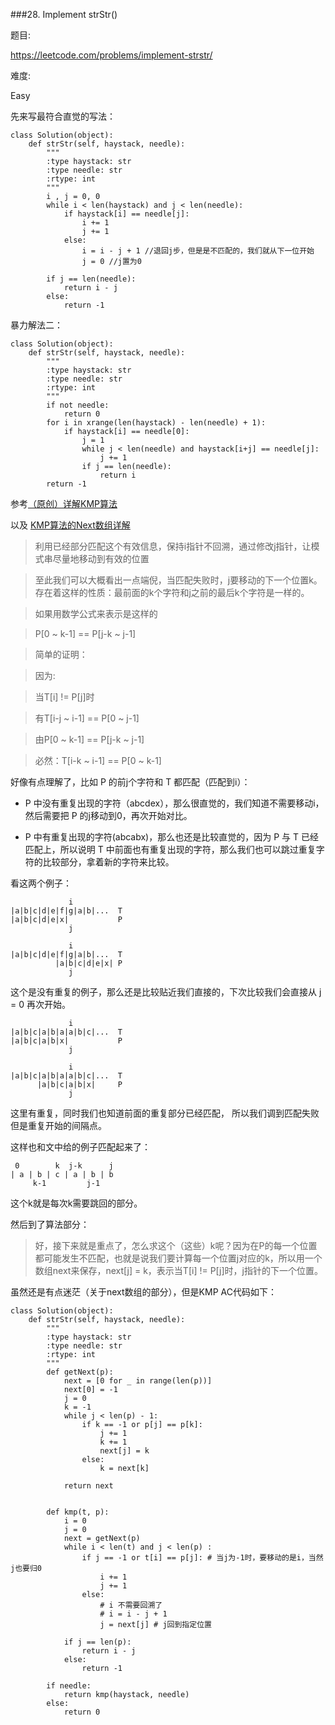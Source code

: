 ###28. Implement strStr()

题目:

<https://leetcode.com/problems/implement-strstr/>


难度:

Easy


先来写最符合直觉的写法：

```
class Solution(object):
    def strStr(self, haystack, needle):
        """
        :type haystack: str
        :type needle: str
        :rtype: int
        """
        i , j = 0, 0
        while i < len(haystack) and j < len(needle):
            if haystack[i] == needle[j]:
                i += 1
                j += 1
            else:
                i = i - j + 1 //退回j步，但是是不匹配的，我们就从下一位开始
                j = 0 //j置为0

        if j == len(needle):
            return i - j
        else:
            return -1
```


暴力解法二：

```
class Solution(object):
    def strStr(self, haystack, needle):
        """
        :type haystack: str
        :type needle: str
        :rtype: int
        """
        if not needle:
            return 0
        for i in xrange(len(haystack) - len(needle) + 1):
            if haystack[i] == needle[0]:
                j = 1
                while j < len(needle) and haystack[i+j] == needle[j]:
                    j += 1
                if j == len(needle):
                    return i
        return -1
```




参考[（原创）详解KMP算法](http://www.cnblogs.com/yjiyjige/p/3263858.html)

以及 [KMP算法的Next数组详解](http://www.cnblogs.com/tangzhengyue/p/4315393.html)

> 利用已经部分匹配这个有效信息，保持i指针不回溯，通过修改j指针，让模式串尽量地移动到有效的位置


> 至此我们可以大概看出一点端倪，当匹配失败时，j要移动的下一个位置k。存在着这样的性质：最前面的k个字符和j之前的最后k个字符是一样的。

> 如果用数学公式来表示是这样的

> P[0 ~ k-1] == P[j-k ~ j-1]


> 简单的证明：

> 因为:

> 当T[i] != P[j]时

> 有T[i-j ~ i-1] == P[0 ~ j-1]

> 由P[0 ~ k-1] == P[j-k ~ j-1]

> 必然：T[i-k ~ i-1] == P[0 ~ k-1]

好像有点理解了，比如 P 的前j个字符和 T 都匹配（匹配到i）：

-  P 中没有重复出现的字符（abcdex），那么很直觉的，我们知道不需要移动i，然后需要把 P 的j移动到0，再次开始对比。

- P 中有重复出现的字符(abcabx)，那么也还是比较直觉的，因为 P 与 T 已经匹配上，所以说明 T 中前面也有重复出现的字符，那么我们也可以跳过重复字符的比较部分，拿着新的字符来比较。

看这两个例子：


```
			 i		
|a|b|c|d|e|f|g|a|b|...  T
|a|b|c|d|e|x|           P
			 j
			 
			 i		
|a|b|c|d|e|f|g|a|b|...  T
          |a|b|c|d|e|x| P
			 j
```


这个是没有重复的例子，那么还是比较贴近我们直接的，下次比较我们会直接从 j = 0 再次开始。


```
			 i		
|a|b|c|a|b|a|a|b|c|...  T
|a|b|c|a|b|x|           P
			 j
			 
			 i		
|a|b|c|a|b|a|a|b|c|...  T
      |a|b|c|a|b|x|     P
			 j
```


这里有重复，同时我们也知道前面的重复部分已经匹配， 所以我们调到匹配失败但是重复开始的间隔点。

这样也和文中给的例子匹配起来了：

```
 0        k  j-k      j
| a | b | c | a | b | b
     k-1         j-1
```

这个k就是每次k需要跳回的部分。


然后到了算法部分：

> 好，接下来就是重点了，怎么求这个（这些）k呢？因为在P的每一个位置都可能发生不匹配，也就是说我们要计算每一个位置j对应的k，所以用一个数组next来保存，next[j] = k，表示当T[i] != P[j]时，j指针的下一个位置。


虽然还是有点迷茫（关于next数组的部分），但是KMP AC代码如下：


```
class Solution(object):
    def strStr(self, haystack, needle):
        """
        :type haystack: str
        :type needle: str
        :rtype: int
        """
        def getNext(p):
            next = [0 for _ in range(len(p))]
            next[0] = -1
            j = 0
            k = -1
            while j < len(p) - 1:
                if k == -1 or p[j] == p[k]:
                    j += 1
                    k += 1
                    next[j] = k
                else:
                    k = next[k]

            return next


        def kmp(t, p):
            i = 0
            j = 0
            next = getNext(p)
            while i < len(t) and j < len(p) :
                if j == -1 or t[i] == p[j]: # 当j为-1时，要移动的是i，当然j也要归0
                    i += 1
                    j += 1
                else:
                    # i 不需要回溯了
                    # i = i - j + 1
                    j = next[j] # j回到指定位置

            if j == len(p):
                return i - j
            else:
                return -1

        if needle:
            return kmp(haystack, needle)
        else:
            return 0
```       
